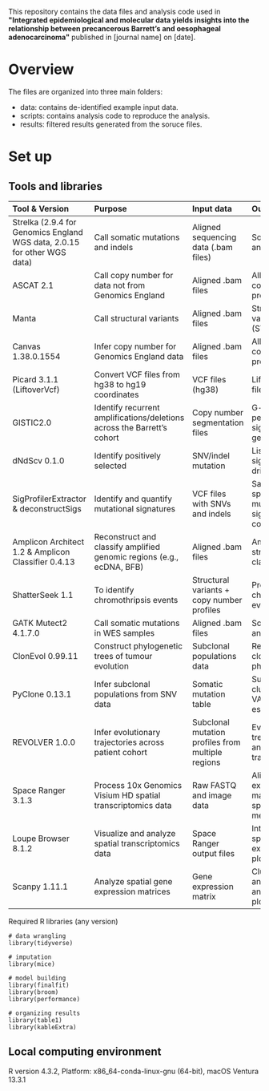 This repository contains the data files and analysis code used in **"Integrated epidemiological and molecular data yields insights into the relationship between precancerous Barrett’s and oesophageal adenocarcinoma"** published in [journal name] on [date]. 

# Overview
The files are organized into three main folders:

- data: contains de-identified example input data.
- scripts: contains analysis code to reproduce the analysis.
- results: filtered results generated from the soruce files.

# Set up
## Tools and libraries

| Tool & Version              | Purpose                      | Input data          | Output results                   | Source                                    |
|:----------------------------|:-----------------------------|:--------------------|:---------------------------------|:------------------------------------------|
| Strelka (2.9.4 for Genomics England WGS data, 2.0.15 for other WGS data) | Call somatic mutations and indels  | Aligned sequencing data (.bam files) | Somatic SNVs and indels          | https://github.com/Illumina/strelka       |
| ASCAT 2.1                   | Call copy number for data not from Genomics England | Aligned .bam files  | Allele-specific copy number profiles     | https://github.com/VanLoo-lab/ascat       |
| Manta                       | Call structural variants     | Aligned .bam files  | Structural variant calls (SVs)   | https://github.com/Illumina/manta         |
| Canvas 1.38.0.1554          | Infer copy number for Genomics England data | Aligned .bam files  | Allele-specific copy number profiles | https://github.com/Illumina/canvas        |
| Picard 3.1.1 (LiftoverVcf)  | Convert VCF files from hg38 to hg19 coordinates      | VCF files (hg38)    | Lifted VCF files (hg19)          | https://broadinstitute.github.io/picard/  |
| GISTIC2.0                   | Identify recurrent amplifications/deletions across the Barrett’s cohort | Copy number segmentation files | G-scores, peak regions, significant genes | https://github.com/broadinstitute/gistic2 |
| dNdScv 0.1.0                | Identify positively selected | SNV/indel mutation  | List of significant driver genes | https://github.com/im3sanger/dndscv       |
| SigProfilerExtractor & deconstructSigs | Identify and quantify mutational signatures | VCF files with SNVs and  indels | Sample-specific mutational signatures and contributions | https://github.com/AlexandrovLab/SigProfilerExtractor; https://github.com/raerose01/deconstructSigs |
| Amplicon Architect 1.2 &  Amplicon Classifier 0.4.13 | Reconstruct and classify amplified genomic regions (e.g., ecDNA, BFB) | Aligned .bam files  | Amplicon structures and classifications | https://github.com/virajbdeshpande/AmpliconArchitect; https://github.com/AmpliconSuite/AmpliconClassifier |
| ShatterSeek 1.1      | To identify chromothripsis events    | Structural variants + copy number profiles  | Predicted chromothripsis events | https://github.com/parklab/ShatterSeek   |
| GATK Mutect2 4.1.7.0 | Call somatic mutations in WES samples    | Aligned .bam files      | Somatic SNV and indel calls   | https://gatk.broadinstitute.org/hc/en-us/articles/360036485152-Mutect2 |
| ClonEvol 0.99.11     | Construct phylogenetic trees of tumour evolution  | Subclonal populations data   | Reconstructed clonal phylogenies | https://github.com/hdng/clonevol         |
| PyClone 0.13.1       | Infer subclonal populations from SNV data   | Somatic mutation table  | Subclonal clusters with VAF and CCF estimates  | https://github.com/Roth-Lab/pyclone      |
| REVOLVER 1.0.0       | Infer evolutionary trajectories across patient cohort | Subclonal mutation profiles from multiple regions  | Evolutionary trees, clusters, and recurrent trajectories | https://github.com/caravagnalab/revolve  |
| Space Ranger 3.1.3   | Process 10x Genomics Visium HD spatial transcriptomics data | Raw FASTQ and image data | Aligned gene expression matrices and spatial metadata | http://github.com/10XGenomics/spaceranger    |
| Loupe Browser 8.1.2  | Visualize and analyze spatial transcriptomics data | Space Ranger output files     | Interactive spatial gene expression plots  | https://www.10xgenomics.com/support/software/loupe-browser/latest     |
| Scanpy 1.11.1        | Analyze spatial gene expression matrices          | Gene expression matrix        | Cluster annotations and spatial plots | https://github.com/scverse/scanpy |

Required R libraries (any version)

```
# data wrangling
library(tidyverse) 

# imputation
library(mice)

# model building
library(finalfit)
library(broom)
library(performance)

# organizing results
library(table1)
library(kableExtra)
```

## Local computing environment

R version 4.3.2, Platform: x86_64-conda-linux-gnu (64-bit), macOS Ventura 13.3.1
